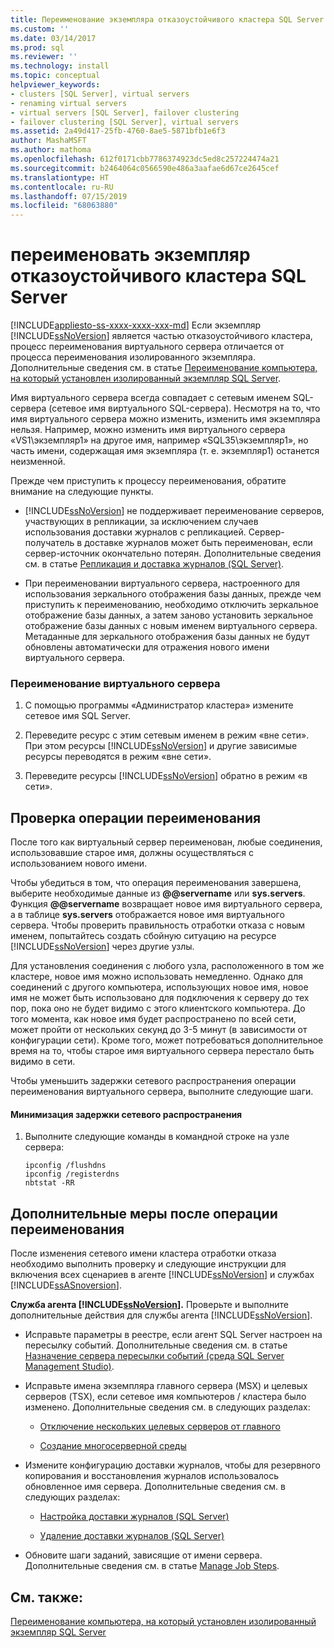 ```yaml
---
title: Переименование экземпляра отказоустойчивого кластера SQL Server | Документация Майкрософт
ms.custom: ''
ms.date: 03/14/2017
ms.prod: sql
ms.reviewer: ''
ms.technology: install
ms.topic: conceptual
helpviewer_keywords:
- clusters [SQL Server], virtual servers
- renaming virtual servers
- virtual servers [SQL Server], failover clustering
- failover clustering [SQL Server], virtual servers
ms.assetid: 2a49d417-25fb-4760-8ae5-5871bfb1e6f3
author: MashaMSFT
ms.author: mathoma
ms.openlocfilehash: 612f0171cbb7786374923dc5ed8c257224474a21
ms.sourcegitcommit: b2464064c0566590e486a3aafae6d67ce2645cef
ms.translationtype: HT
ms.contentlocale: ru-RU
ms.lasthandoff: 07/15/2019
ms.locfileid: "68063880"
---
```

# <a name="rename-a-sql-server-failover-cluster-instance"></a>переименовать экземпляр отказоустойчивого кластера SQL Server
[!INCLUDE[appliesto-ss-xxxx-xxxx-xxx-md](../../../includes/appliesto-ss-xxxx-xxxx-xxx-md.md)]
  Если экземпляр [!INCLUDE[ssNoVersion](../../../includes/ssnoversion-md.md)] является частью отказоустойчивого кластера, процесс переименования виртуального сервера отличается от процесса переименования изолированного экземпляра. Дополнительные сведения см. в статье [Переименование компьютера, на который установлен изолированный экземпляр SQL Server](../../../database-engine/install-windows/rename-a-computer-that-hosts-a-stand-alone-instance-of-sql-server.md).  
  
 Имя виртуального сервера всегда совпадает с сетевым именем SQL-сервера (сетевое имя виртуального SQL-сервера). Несмотря на то, что имя виртуального сервера можно изменить, изменить имя экземпляра нельзя. Например, можно изменить имя виртуального сервера «VS1\экземпляр1» на другое имя, например «SQL35\экземпляр1», но часть имени, содержащая имя экземпляра (т. е. экземпляр1) останется неизменной.  
  
 Прежде чем приступить к процессу переименования, обратите внимание на следующие пункты.  
  
-   [!INCLUDE[ssNoVersion](../../../includes/ssnoversion-md.md)] не поддерживает переименование серверов, участвующих в репликации, за исключением случаев использования доставки журналов с репликацией. Сервер-получатель в доставке журналов может быть переименован, если сервер-источник окончательно потерян. Дополнительные сведения см. в статье [Репликация и доставка журналов (SQL Server)](../../../database-engine/log-shipping/log-shipping-and-replication-sql-server.md).  
  
-   При переименовании виртуального сервера, настроенного для использования зеркального отображения базы данных, прежде чем приступить к переименованию, необходимо отключить зеркальное отображение базы данных, а затем заново установить зеркальное отображение базы данных с новым именем виртуального сервера. Метаданные для зеркального отображения базы данных не будут обновлены автоматически для отражения нового имени виртуального сервера.  
  
### <a name="to-rename-a-virtual-server"></a>Переименование виртуального сервера  
  
1.  С помощью программы «Администратор кластера» измените сетевое имя SQL Server.  
  
2.  Переведите ресурс с этим сетевым именем в режим «вне сети». При этом ресурсы [!INCLUDE[ssNoVersion](../../../includes/ssnoversion-md.md)] и другие зависимые ресурсы переводятся в режим «вне сети».  
  
3.  Переведите ресурсы [!INCLUDE[ssNoVersion](../../../includes/ssnoversion-md.md)] обратно в режим «в сети».  
  
## <a name="verify-the-renaming-operation"></a>Проверка операции переименования  
 После того как виртуальный сервер переименован, любые соединения, использовавшие старое имя, должны осуществляться с использованием нового имени.  
  
 Чтобы убедиться в том, что операция переименования завершена, выберите необходимые данные из **@@servername** или **sys.servers**. Функция **@@servername** возвращает новое имя виртуального сервера, а в таблице **sys.servers** отображается новое имя виртуального сервера. Чтобы проверить правильность отработки отказа с новым именем, попытайтесь создать сбойную ситуацию на ресурсе [!INCLUDE[ssNoVersion](../../../includes/ssnoversion-md.md)] через другие узлы.  
  
 Для установления соединения с любого узла, расположенного в том же кластере, новое имя можно использовать немедленно. Однако для соединений с другого компьютера, использующих новое имя, новое имя не может быть использовано для подключения к серверу до тех пор, пока оно не будет видимо с этого клиентского компьютера. До того момента, как новое имя будет распространено по всей сети, может пройти от нескольких секунд до 3-5 минут (в зависимости от конфигурации сети). Кроме того, может потребоваться дополнительное время на то, чтобы старое имя виртуального сервера перестало быть видимо в сети.  
  
 Чтобы уменьшить задержки сетевого распространения операции переименования виртуального сервера, выполните следующие шаги.  
  
#### <a name="to-minimize-network-propagation-delay"></a>Минимизация задержки сетевого распространения  
  
1.  Выполните следующие команды в командной строке на узле сервера:  
  
    ```  
    ipconfig /flushdns  
    ipconfig /registerdns  
    nbtstat -RR  
    ```  
  
## <a name="additional-considerations-after-the-renaming-operation"></a>Дополнительные меры после операции переименования  
 После изменения сетевого имени кластера отработки отказа необходимо выполнить проверку и следующие инструкции для включения всех сценариев в агенте [!INCLUDE[ssNoVersion](../../../includes/ssnoversion-md.md)] и службах [!INCLUDE[ssASnoversion](../../../includes/ssasnoversion-md.md)].  
  
 **Служба агента [!INCLUDE[ssNoVersion](../../../includes/ssnoversion-md.md)].** Проверьте и выполните дополнительные действия для службы агента [!INCLUDE[ssNoVersion](../../../includes/ssnoversion-md.md)].  
  
-   Исправьте параметры в реестре, если агент SQL Server настроен на пересылку событий. Дополнительные сведения см. в статье [Назначение сервера пересылки событий (среда SQL Server Management Studio)](https://msdn.microsoft.com/library/81dfcbe4-3000-4e77-99de-bf85fef63a12).  
  
-   Исправьте имена экземпляра главного сервера (MSX) и целевых серверов (TSX), если сетевое имя компьютеров / кластера было изменено. Дополнительные сведения см. в следующих разделах:  
  
    -   [Отключение нескольких целевых серверов от главного](../../../ssms/agent/defect-multiple-target-servers-from-a-master-server.md)  
  
    -   [Создание многосерверной среды](../../../ssms/agent/create-a-multiserver-environment.md)  
  
-   Измените конфигурацию доставки журналов, чтобы для резервного копирования и восстановления журналов использовалось обновленное имя сервера. Дополнительные сведения см. в следующих разделах:  
  
    -   [Настройка доставки журналов (SQL Server)](../../../database-engine/log-shipping/configure-log-shipping-sql-server.md)  
  
    -   [Удаление доставки журналов (SQL Server)](../../../database-engine/log-shipping/remove-log-shipping-sql-server.md)  
  
-   Обновите шаги заданий, зависящие от имени сервера. Дополнительные сведения см. в статье [Manage Job Steps](../../../ssms/agent/manage-job-steps.md).  
  
## <a name="see-also"></a>См. также:  
 [Переименование компьютера, на который установлен изолированный экземпляр SQL Server](../../../database-engine/install-windows/rename-a-computer-that-hosts-a-stand-alone-instance-of-sql-server.md)  
  
  
